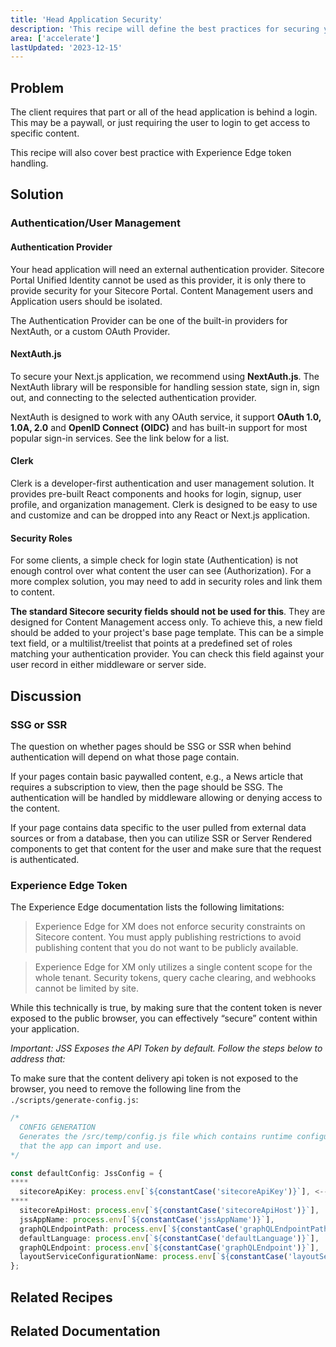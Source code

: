 ```yaml
---
title: 'Head Application Security'
description: 'This recipe will define the best practices for securing your Next.js head application.'
area: ['accelerate']
lastUpdated: '2023-12-15'
---
```


## Problem

The client requires that part or all of the head application is behind a login. This may be a paywall, or just requiring the user to login to get access to specific content.

This recipe will also cover best practice with Experience Edge token handling.

## Solution

### Authentication/User Management

#### Authentication Provider

Your head application will need an external authentication provider. Sitecore Portal Unified Identity cannot be used as this provider, it is only there to provide security for your Sitecore Portal. Content Management users and Application users should be isolated.

The Authentication Provider can be one of the built-in providers for NextAuth, or a custom OAuth Provider.

#### NextAuth.js

To secure your Next.js application, we recommend using **NextAuth.js**. The NextAuth library will be responsible for handling session state, sign in, sign out, and connecting to the selected authentication provider.

NextAuth is designed to work with any OAuth service, it support **OAuth 1.0, 1.0A, 2.0** and **OpenID Connect (OIDC)** and has built-in support for most popular sign-in services. See the link below for a list.

#### Clerk

Clerk is a developer-first authentication and user management solution. It provides pre-built React components and hooks for login, signup, user profile, and organization management. Clerk is designed to be easy to use and customize and can be dropped into any React or Next.js application.

#### Security Roles

For some clients, a simple check for login state (Authentication) is not enough control over what content the user can see (Authorization). For a more complex solution, you may need to add in security roles and link them to content.

**The standard Sitecore security fields should not be used for this**. They are designed for Content Management access only. To achieve this, a new field should be added to your project's base page template. This can be a simple text field, or a multilist/treelist that points at a predefined set of roles matching your authentication provider. You can check this field against your user record in either middleware or server side.

## Discussion

### SSG or SSR

The question on whether pages should be SSG or SSR when behind authentication will depend on what those page contain.

If your pages contain basic paywalled content, e.g., a News article that requires a subscription to view, then the page should be SSG. The authentication will be handled by middleware allowing or denying access to the content.

If your page contains data specific to the user pulled from external data sources or from a database, then you can utilize SSR or Server Rendered components to get that content for the user and make sure that the request is authenticated.

### Experience Edge Token

The Experience Edge documentation lists the following limitations:

> Experience Edge for XM does not enforce security constraints on Sitecore content. You must apply publishing restrictions to avoid publishing content that you do not want to be publicly available.

> Experience Edge for XM only utilizes a single content scope for the whole tenant. Security tokens, query cache clearing, and webhooks cannot be limited by site.

While this technically is true, by making sure that the content token is never exposed to the public browser, you can effectively “secure” content within your application.

_Important: JSS Exposes the API Token by default. Follow the steps below to address that:_

To make sure that the content delivery api token is not exposed to the browser, you need to remove the following line from the `./scripts/generate-config.js`:

```typescript
/*
  CONFIG GENERATION
  Generates the /src/temp/config.js file which contains runtime configuration
  that the app can import and use.
*/

const defaultConfig: JssConfig = {
****
  sitecoreApiKey: process.env[`${constantCase('sitecoreApiKey')}`], <---- REMOVE THIS LINE!!!!!
****
  sitecoreApiHost: process.env[`${constantCase('sitecoreApiHost')}`],
  jssAppName: process.env[`${constantCase('jssAppName')}`],
  graphQLEndpointPath: process.env[`${constantCase('graphQLEndpointPath')}`],
  defaultLanguage: process.env[`${constantCase('defaultLanguage')}`],
  graphQLEndpoint: process.env[`${constantCase('graphQLEndpoint')}`],
  layoutServiceConfigurationName: process.env[`${constantCase('layoutServiceConfigurationName')}`],
};
```

## Related Recipes

<Row columns={2}>
  <Link title="Content Management" link="/learn/accelerate/xm-cloud/security/content-management-security" />
</Row>

## Related Documentation

<Row columns={2}>
  <Link title="NextAuth.js" link="https://next-auth.js.org" />
  <Link title="NextAuth Provider List" link="https://next-auth.js.org/providers/" />
  <Link title="Limitations and restrictions of Experience Edge" link="https://doc.sitecore.com/xmc/en/developers/xm-cloud/limitations-and-restrictions-of-experience-edge-for-xm.html" />
  <Link title="How to secure Experience Edge content delivery token" link="https://sitecore.stackexchange.com/questions/35671/how-can-i-secure-the-experience-edge-content-delivery-token-on-my-next-js-jss-ap" />
  <Link title="Authentication and User Management with Clerk" link="https://clerk.com/docs/quickstarts/nextjs" />
</Row>
